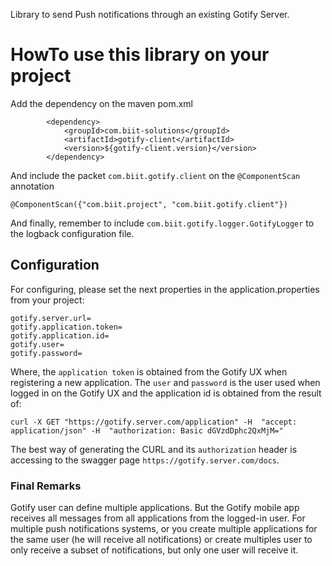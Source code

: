 Library to send Push notifications through an existing Gotify Server.

# HowTo use this library on your project

Add the dependency on the maven pom.xml

```
        <dependency>
            <groupId>com.biit-solutions</groupId>
            <artifactId>gotify-client</artifactId>
            <version>${gotify-client.version}</version>
        </dependency>
```

And include the packet `com.biit.gotify.client` on the `@ComponentScan` annotation

```
@ComponentScan({"com.biit.project", "com.biit.gotify.client"})
```

And finally, remember to include `com.biit.gotify.logger.GotifyLogger` to the logback configuration file.

## Configuration

For configuring, please set the next properties in the application.properties from your project:

```
gotify.server.url=
gotify.application.token=
gotify.application.id=
gotify.user=
gotify.password=
```

Where, the `application token` is obtained from the Gotify UX when registering a new application. The `user`
and `password` is the user used when logged in on the Gotify UX and the application id is obtained from the result of:

```
curl -X GET "https://gotify.server.com/application" -H  "accept: application/json" -H  "authorization: Basic dGVzdDphc2QxMjM="
```

The best way of generating the CURL and its `authorization` header is accessing to the swagger
page `https://gotify.server.com/docs`.

### Final Remarks

Gotify user can define multiple applications. But the Gotify mobile app receives all messages from all applications from
the logged-in user. For multiple push notifications systems, or you create multiple applications for the same user (he
will receive all notifications) or create multiples user to only receive a subset of notifications, but only one user
will receive it.